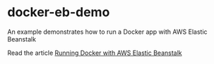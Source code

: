 docker-eb-demo
==============

An example demonstrates how to run a Docker app with AWS Elastic Beanstalk

Read the article [Running Docker with AWS Elastic Beanstalk](http://victorlin.me/posts/2014/11/26/running-docker-with-aws-elastic-beanstalk)
